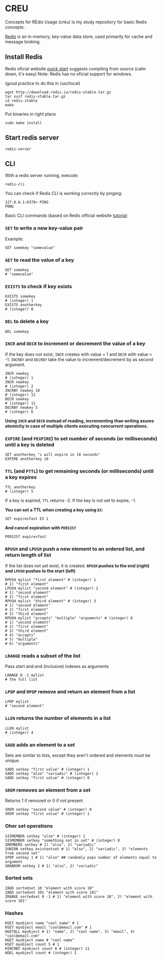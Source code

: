 # CREU

Concepts for REdis Usage (créu) is my study repository for basic Redis concepts.

[Redis](https://redis.io/) is an in-memory, key-value data store, used primarily for cache and message broking.

## Install Redis

Redis oficial website [quick start](https://redis.io/topics/quickstart) suggests compiling from source (calm down, it's easy) Note: Redis has no oficial support for windows.

(good practice to do this in /usr/local)

```shell
wget http://download.redis.io/redis-stable.tar.gz
tar xvzf redis-stable.tar.gz
cd redis-stable
make
```

Put binaries in right place

```shell
sudo make install
```

## Start redis server

```shell
redis-server
```

## CLI

With a redis server running, execute:

```shell
redis-cli
```

You can check if Redis CLI is working correctly by pinging:

```console
127.0.0.1:6379> PING
PONG
```

Basic CLI commands (based on Redis official website [tutorial](https://try.redis.io/):

### `SET` to write a new key-value pair

Example:

```shell
SET somekey "somevalue"
```

### `GET` to read the value of a key

```shell
GET somekey
# "somevalue"
```

### `EXISTS` to check if key exists

```shell
EXISTS somekey
# (integer) 1
EXISTS anotherkey
# (integer) 0
```

### `DEL` to delete a key

```shell
DEL somekey
```

### `INCR` and `DECR` to increment or decrement the value of a key

If the key does not exist, `INCR` creates with value = 1 and `DECR` with value = -1.
`INCRBY` and `DECRBY` take the value to increment/decrement by as second argument.

```shell
INCR newkey
# (integer) 1
INCR newkey
# (integer) 2
INCRBY newkey 10
# (integer) 12
DECR newkey
# (integer) 11
DECRBY newkey 5
# (integer) 6
```

**Using `INCR` and `DECR` instead of reading, incrementing than writing asures atomicity in case of multiple clients executing concurrent operations.**

### `EXPIRE` (and `PEXPIRE`) to set number of seconds (or milliseconds) until a key is deleted

```shell
SET anotherkey "i will expire in 10 seconds"
EXPIRE anotherkey 10
```

### `TTL` (and `PTTL`) to get remaining seconds (or milliseconds) until a key expires

```shell
TTL anotherkey
# (integer) 5
```

If a key is expired, `TTL` returns -2. If the key is not set to expire, -1.

**You can set a TTL when creating a key using `EX`:**

```shell
SET expiresfast EX 1
```

**And cancel expiration with `PERSIST`**

```shell
PERSIST expiresfast
```

### `RPUSH` and `LPUSH` push a new element to an ordered list, and return length of list

If the list does not yet exist, it is created.
**`RPUSH` pushes to the end (right) and `LPUSH` pushes to the start (left)**

```shell
RPUSH mylist "first element" # (integer) 1
# 1) "first element"
LPUSH mylist "second element" # (integer) 2
# 1) "second element"
# 2) "first element"
RPUSH mylist "third element" # (integer) 3
# 1) "second element"
# 2) "first element"
# 3) "third element"
RPUSH mylist "accepts" "multiple" "arguments" # (integer) 6
# 1) "second element"
# 2) "first element"
# 3) "third element"
# 4) "accepts"
# 5) "multiple"
# 6) "arguments"
```

### `LRANGE` reads a subset of the list

Pass start and end (inclusive) indexes as arguments

```shell
LRANGE 0 -1 mylist
# the full list
```

### `LPOP` and `RPOP` remove and return an element from a list

```shell
LPOP mylist
# "second element"
```

### `LLEN` returns the number of elements in a list

```shell
LLEN mylist
# (integer) 4
```

### `SADD` adds an element to a set

Sets are similar to lists, except they aren't ordered and elements must be unique.

```shell
SADD setkey "first value" # (integer) 1
SADD setkey "also" "variadic" # (integer) 2
SADD setkey "first value" # (integer) 0
```

### `SREM` removes an element from a set

Returns 1 if removed or 0 if not present

```shell
SREM setkey "second value" # (integer) 0
SREM setkey "first value" # (integer) 1
```

### Oher set operations

```shell
SISMEMBER setkey "also" # (integer) 1
SISMEMBER setkey "something not in set" # (integer) 0
SMEMBERS setkey # 1) "also", 2) "variadic"
SUNION setkey existentset # 1) "also", 2) "variadic", 3) "elements from second set"
SPOP setkey 1 # 1) "also" ## randomly pops number of elements equal to argument
SRANDOM setkey 2 # 1) "also", 2) "variadic"
```

### Sorted sets

```shell
ZADD sortedset 10 "element with score 10"
ZADD sortedset 101 "element with score 101"
ZRANGE sortedset 0 -1 # 1) "element with score 10", 2) "element with score 101"
```

### Hashes

```shell
HSET myobject name "cool name" # 1
HSET myobject email "cool@email.com" # 1
HGETALL myobject # 1) "name", 2) "cool name", 3) "email", 4) "cool@email.com"
HGET myobject name # "cool name"
HSET myobject count 5 # 1
HINCRBY myobject count 6 # (integer) 11
HDEL myobject count # (integer) 1
```
